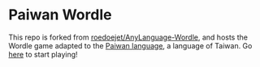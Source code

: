 # Paiwan Wordle

This repo is forked from [roedoejet/AnyLanguage-Wordle](https://github.com/roedoejet/AnyLanguage-Wordle), and hosts the Wordle game adapted to the [Paiwan language](https://en.wikipedia.org/wiki/Paiwan_language), a language of Taiwan. Go [here](https://howard-haowen.github.io/Wordle/) to start playing!

